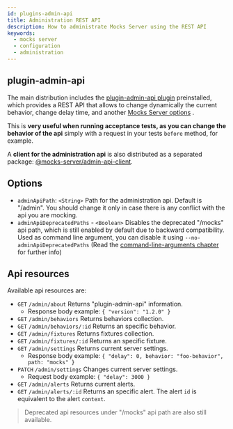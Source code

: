 ```yaml
---
id: plugins-admin-api
title: Administration REST API
description: How to administrate Mocks Server using the REST API
keywords:
  - mocks server
  - configuration
  - administration
---
```


## plugin-admin-api

The main distribution includes the [plugin-admin-api plugin](https://www.npmjs.com/package/@mocks-server/plugin-admin-api) preinstalled, which provides a REST API that allows to change dynamically the current behavior, change delay time, and another [Mocks Server options](configuration-options.md) .

This is __very useful when running acceptance tests, as you can change the behavior of the api__ simply with a request in your tests `before` method, for example.

A __client for the administration api__ is also distributed as a separated package: [@mocks-server/admin-api-client](https://www.npmjs.com/package/@mocks-server/admin-api-client).

## Options

* `adminApiPath`: `<String>` Path for the administration api. Default is "/admin". You should change it only in case there is any conflict with the api you are mocking.
* `adminApiDeprecatedPaths` - `<Boolean>` Disables the deprecated "/mocks" api path, which is still enabled by default due to backward compatibility. Used as command line argument, you can disable it using `--no-adminApiDeprecatedPaths` (Read the [command-line-arguments chapter](configuration-command-line-arguments) for further info)

## Api resources

Available api resources are:

* `GET` `/admin/about` Returns "plugin-admin-api" information.
  * Response body example: `{ "version": "1.2.0" }`
* `GET` `/admin/behaviors` Returns behaviors collection.
* `GET` `/admin/behaviors/:id` Returns an specific behavior.
* `GET` `/admin/fixtures` Returns fixtures collection.
* `GET` `/admin/fixtures/:id` Returns an specific fixture.
* `GET` `/admin/settings` Returns current server settings.
  * Response body example: `{ "delay": 0, behavior: "foo-behavior", path: "mocks" }`
* `PATCH` `/admin/settings` Changes current server settings.
  * Request body example: `{ "delay": 3000 }`
* `GET` `/admin/alerts` Returns current alerts.
* `GET` `/admin/alerts/:id` Returns an specific alert. The alert `id` is equivalent to the alert `context`.

> Deprecated api resources under "/mocks" api path are also still available.
